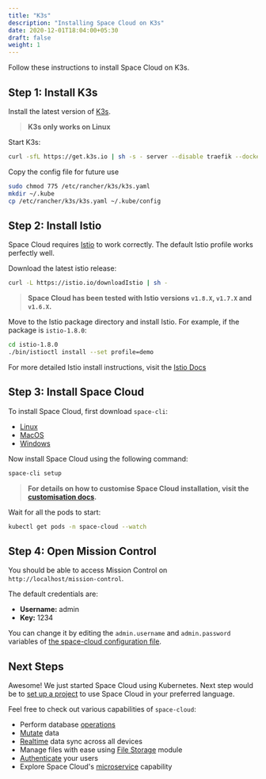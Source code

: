 ```yaml
---
title: "K3s"
description: "Installing Space Cloud on K3s"
date: 2020-12-01T18:04:00+05:30
draft: false
weight: 1
---
```


Follow these instructions to install Space Cloud on K3s.

## Step 1: Install K3s

Install the latest version of [K3s](https://rancher.com/docs/k3s/latest/en/quick-start/).

> **K3s only works on Linux**

Start K3s:

```bash
curl -sfL https://get.k3s.io | sh -s - server --disable traefik --docker
```

Copy the config file for future use

```bash
sudo chmod 775 /etc/rancher/k3s/k3s.yaml
mkdir ~/.kube
cp /etc/rancher/k3s/k3s.yaml ~/.kube/config
```

## Step 2: Install Istio

Space Cloud requires [Istio](https://istio.io/docs/setup/getting-started/) to work correctly. The default Istio profile works perfectly well.

Download the latest istio release:
```bash
curl -L https://istio.io/downloadIstio | sh -
```

> **Space Cloud has been tested with Istio versions `v1.8.X`, `v1.7.X` and `v1.6.X`.**

Move to the Istio package directory and install Istio. For example, if the package is `istio-1.8.0`:
```bash
cd istio-1.8.0
./bin/istioctl install --set profile=demo
```

For more detailed Istio install instructions, visit the [Istio Docs](https://istio.io/latest/docs/setup/install/istioctl/)

## Step 3: Install Space Cloud

To install Space Cloud, first download `space-cli`:

- [Linux](https://storage.googleapis.com/space-cloud/linux/space-cli.zip)
- [MacOS](https://storage.googleapis.com/space-cloud/darwin/space-cli.zip)
- [Windows](https://storage.googleapis.com/space-cloud/windows/space-cli.zip)

Now install Space Cloud using the following command:

```bash
space-cli setup
```

> **For details on how to customise Space Cloud installation, visit the [customisation docs](/install/kubernetes/configure).**


Wait for all the pods to start:

```bash
kubectl get pods -n space-cloud --watch
```

## Step 4: Open Mission Control

You should be able to access Mission Control on `http://localhost/mission-control`.

The default credentials are:
- **Username:** admin
- **Key:** 1234

You can change it by editing the `admin.username` and `admin.password` variables of [the space-cloud configuration file](/install/kubernetes/configure).

## Next Steps

Awesome! We just started Space Cloud using Kubernetes. Next step would be to [set up a project](/introduction/setting-up-project/) to use Space Cloud in your preferred language.

Feel free to check out various capabilities of `space-cloud`:

- Perform database [operations](/storage/database/queries)
- [Mutate](/storage/database/mutations) data
- [Realtime](/storage/database/subscriptions) data sync across all devices
- Manage files with ease using [File Storage](/storage/filestore) module
- [Authenticate](/user-management) your users
- Explore Space Cloud's [microservice](/microservices) capability